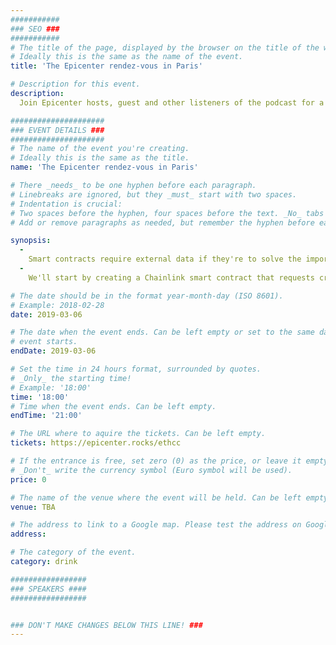 ```yaml
---
###########
### SEO ###
###########
# The title of the page, displayed by the browser on the title of the window.
# Ideally this is the same as the name of the event.
title: 'The Epicenter rendez-vous in Paris'

# Description for this event. 
description: 
  Join Epicenter hosts, guest and other listeners of the podcast for a casual get-together in a typical French café. Register to receive the venue when it's announced. 

#####################
### EVENT DETAILS ###
#####################
# The name of the event you're creating.
# Ideally this is the same as the title.
name: 'The Epicenter rendez-vous in Paris'

# There _needs_ to be one hyphen before each paragraph.
# Linebreaks are ignored, but they _must_ start with two spaces.
# Indentation is crucial:
# Two spaces before the hyphen, four spaces before the text. _No_ tabs allowed.
# Add or remove paragraphs as needed, but remember the hyphen before each entry.

synopsis:
  -
    Smart contracts require external data if they're to solve the important problems that go beyond tokenization. In this demo, you'll learn how to connect a smart contract to external, off-chain data using Chainlink's decentralized oracle network.
  -
    We'll start by creating a Chainlink smart contract that requests cryptocurrency market data from Kaiko. Then we'll feed that data into a smart contract to automatically trigger transactions based on crypto fiat prices.

# The date should be in the format year-month-day (ISO 8601).
# Example: 2018-02-28
date: 2019-03-06

# The date when the event ends. Can be left empty or set to the same day the
# event starts.
endDate: 2019-03-06

# Set the time in 24 hours format, surrounded by quotes.
# _Only_ the starting time!
# Example: '18:00'
time: '18:00'
# Time when the event ends. Can be left empty.
endTime: '21:00'

# The URL where to aquire the tickets. Can be left empty.
tickets: https://epicenter.rocks/ethcc

# If the entrance is free, set zero (0) as the price, or leave it empty.
# _Don't_ write the currency symbol (Euro symbol will be used).
price: 0

# The name of the venue where the event will be held. Can be left empty.
venue: TBA

# The address to link to a Google map. Please test the address on Google Maps.
address: 

# The category of the event. 
category: drink

#################
### SPEAKERS ####
#################


### DON'T MAKE CHANGES BELOW THIS LINE! ###
---
```

<!-- ### DON'T MAKE CHANGES BELOW THIS LINE! ### -->

<Event-Content/>
